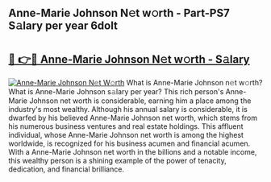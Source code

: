 ## Anne-Marie Johnson N𝚎t w𝚘rth - Part-PS7 S𝚊lary per year 6doIt

# <h2><a href="http://gc3mbch.nevu.top/?p=Anne-Marie+Johnson">🔗 👉🔴 Anne-Marie Johnson N𝚎t w𝚘rth - S𝚊lary</a></h2>

[![Anne-Marie Johnson N𝚎t W𝚘rth](https://i.imgur.com/Oavwk0R.jpeg)](http://gc3mbch.nevu.top/?p=Anne-Marie+Johnson)
What is Anne-Marie Johnson n𝚎t w𝚘rth? What is Anne-Marie Johnson s𝚊lary per year?
This rich person's Anne-Marie Johnson net worth is considerable, earning him a place among the industry's most wealthy. Although his annual salary is considerable, it is dwarfed by his believed Anne-Marie Johnson net worth, which stems from his numerous business ventures and real estate holdings. This affluent individual, whose Anne-Marie Johnson net worth is among the highest worldwide, is recognized for his business acumen and financial acumen. With a Anne-Marie Johnson net worth in the billions and a notable income, this wealthy person is a shining example of the power of tenacity, dedication, and financial brilliance.
